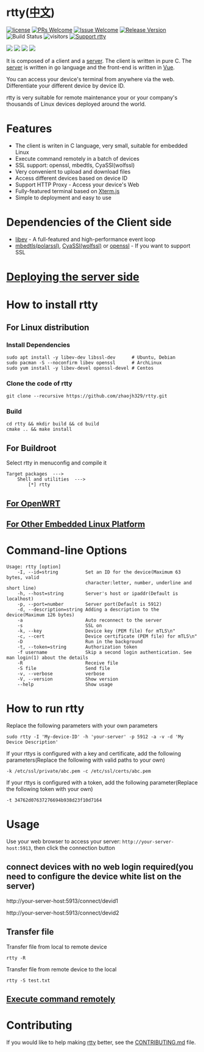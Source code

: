 # rtty([中文](/README_ZH.md))

[1]: https://img.shields.io/badge/license-MIT-brightgreen.svg?style=plastic
[2]: /LICENSE
[3]: https://img.shields.io/badge/PRs-welcome-brightgreen.svg?style=plastic
[4]: https://github.com/zhaojh329/rtty/pulls
[5]: https://img.shields.io/badge/Issues-welcome-brightgreen.svg?style=plastic
[6]: https://github.com/zhaojh329/rtty/issues/new
[7]: https://img.shields.io/badge/release-7.3.2-blue.svg?style=plastic
[8]: https://github.com/zhaojh329/rtty/releases
[9]: https://github.com/zhaojh329/rtty/workflows/build/badge.svg
[10]: https://img.shields.io/badge/Support%20rtty-Donate-blueviolet.svg
[11]: https://paypal.me/zjh329

[![license][1]][2]
[![PRs Welcome][3]][4]
[![Issue Welcome][5]][6]
[![Release Version][7]][8]
![Build Status][9]
![visitors](https://visitor-badge.laobi.icu/badge?page_id=zhaojh329.rtty)
[![Support rtty][10]][11]

[Xterm.js]: https://github.com/xtermjs/xterm.js
[libev]: http://software.schmorp.de/pkg/libev.html
[openssl]: https://github.com/openssl/openssl
[mbedtls(polarssl)]: https://github.com/ARMmbed/mbedtls
[CyaSSl(wolfssl)]: https://github.com/wolfSSL/wolfssl
[vue]: https://github.com/vuejs/vue
[server]: https://github.com/zhaojh329/rttys

![](https://raw.githubusercontent.com/zhaojh329/rtty/doc/diagram.png)
![](https://raw.githubusercontent.com/zhaojh329/rtty/doc/terminal.gif)
![](https://raw.githubusercontent.com/zhaojh329/rtty/doc/file.gif)
![](https://raw.githubusercontent.com/zhaojh329/rtty/doc/web.gif)

It is composed of a client and a [server]. The client is written in pure C. The [server] is written in go language
and the front-end is written in [Vue].

You can access your device's terminal from anywhere via the web. Differentiate your different device by device ID.

rtty is very suitable for remote maintenance your or your company's thousands of Linux devices deployed around
the world.

# Features
* The client is writen in C language, very small, suitable for embedded Linux
* Execute command remotely in a batch of devices 
* SSL support: openssl, mbedtls, CyaSSl(wolfssl)
* Very convenient to upload and download files
* Access different devices based on device ID
* Support HTTP Proxy - Access your device's Web
* Fully-featured terminal based on [Xterm.js]
* Simple to deployment and easy to use

# Dependencies of the Client side
* [libev] - A full-featured and high-performance event loop
* [mbedtls(polarssl)], [CyaSSl(wolfssl)] or [openssl] - If you want to support SSL

# [Deploying the server side](https://github.com/zhaojh329/rttys)

# How to install rtty
## For Linux distribution
### Install Dependencies

    sudo apt install -y libev-dev libssl-dev      # Ubuntu, Debian
    sudo pacman -S --noconfirm libev openssl      # ArchLinux
    sudo yum install -y libev-devel openssl-devel # Centos

### Clone the code of rtty

    git clone --recursive https://github.com/zhaojh329/rtty.git

### Build

    cd rtty && mkdir build && cd build
    cmake .. && make install

## For Buildroot
Select rtty in menuconfig and compile it

    Target packages  --->
        Shell and utilities  --->
            [*] rtty

## [For OpenWRT](/OPENWRT.md)

## [For Other Embedded Linux Platform](/CROSS_COMPILE.md)

# Command-line Options

    Usage: rtty [option]
        -I, --id=string          Set an ID for the device(Maximum 63 bytes, valid
                                 character:letter, number, underline and short line)
        -h, --host=string        Server's host or ipaddr(Default is localhost)
        -p, --port=number        Server port(Default is 5912)
        -d, --description=string Adding a description to the device(Maximum 126 bytes)
        -a                       Auto reconnect to the server
        -s                       SSL on
        -k, --key                Device key (PEM file) for mTLS\n"
        -c, --cert               Device certificate (PEM file) for mTLS\n"
        -D                       Run in the background
        -t, --token=string       Authorization token
        -f username              Skip a second login authentication. See man login(1) about the details
        -R                       Receive file
        -S file                  Send file
        -v, --verbose            verbose
        -V, --version            Show version
        --help                   Show usage

# How to run rtty
Replace the following parameters with your own parameters

    sudo rtty -I 'My-device-ID' -h 'your-server' -p 5912 -a -v -d 'My Device Description'

If your rttys is configured with a key and certificate, add the following parameters(Replace the following with valid paths to your own)

    -k /etc/ssl/private/abc.pem -c /etc/ssl/certs/abc.pem

If your rttys is configured with a token, add the following parameter(Replace the following token with your own)

    -t 34762d07637276694b938d23f10d7164

# Usage
Use your web browser to access your server: `http://your-server-host:5913`, then click the connection button

## connect devices with no web login required(you need to configure the device white list on the server)
http://your-server-host:5913/connect/devid1

http://your-server-host:5913/connect/devid2

## Transfer file
Transfer file from local to remote device

	rtty -R

Transfer file from remote device to the local

	rtty -S test.txt

## [Execute command remotely](/COMMAND.md)

# Contributing
If you would like to help making [rtty](https://github.com/zhaojh329/rtty) better,
see the [CONTRIBUTING.md](https://github.com/zhaojh329/rtty/blob/master/CONTRIBUTING.md) file.

